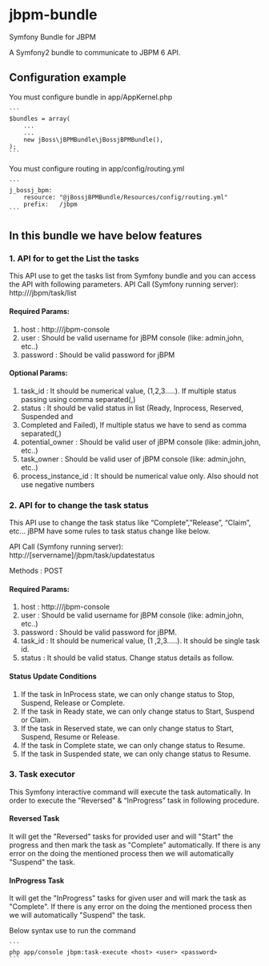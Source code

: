 # jbpm-bundle
Symfony Bundle for JBPM

A Symfony2 bundle to communicate to JBPM 6 API.


## Configuration example

You must configure bundle in app/AppKernel.php

    ```
    $bundles = array(
        ...
        ...
        new jBoss\jBPMBundle\jBossjBPMBundle(),
    );
    ```
You must configure routing in app/config/routing.yml

    ```
    j_bossj_bpm:
        resource: "@jBossjBPMBundle/Resources/config/routing.yml"
        prefix:   /jbpm
    ```
    
## In this bundle we have below features
### 1. API for to get the List the tasks
This API use to get the tasks list from Symfony bundle and you can access the API with following parameters.
API Call (Symfony running server): http://<servername>/jbpm/task/list

#### Required Params:
1. host : http://<jbpm-server>/jbpm-console
2. user : Should be valid username for jBPM console (like: admin,john, etc..)
3. password : Should be valid password for jBPM

#### Optional Params:
1. task_id : It should be numerical value, (1,2,3.....). If multiple status passing using comma separated(,)
2. status : It should be valid status in list (Ready, Inprocess, Reserved, Suspended and
3. Completed and Failed), If multiple status we have to send as comma separated(,)
4. potential_owner : Should be valid user of jBPM console (like: admin,john, etc..)
5. task_owner : Should be valid user of jBPM console (like: admin,john, etc..)
6. process_instance_id : It should be numerical value only. Also should not use negative numbers


### 2. API for to change the task status

This API use to change the task status like “Complete”,”Release”, “Claim”, etc... jBPM have some rules to task status change like below.

API Call (Symfony running server): http://[servername]/jbpm/task/updatestatus

Methods : POST

#### Required Params:
1. host : http://<jbpm-server>/jbpm-console
2. user : Should be valid username for jBPM console (like: admin,john, etc..)
3. password : Should be valid password for jBPM.
4. task_id : It should be numerical value, (1  ,2,3.....). It should be single task id.
5. status : It should be valid status. Change status details as follow.

#### Status Update Conditions
1. If the task in InProcess state, we can only change status to Stop, Suspend, Release or Complete.
2. If the task in Ready state, we can only change status to Start, Suspend or Claim.
3. If the task in Reserved state, we can only change status to Start, Suspend, Resume or Release.
4. If the task in Complete state, we can only change status to Resume.
5. If the task in Suspended state, we can only change status to Resume.



### 3. Task executor
This Symfony interactive command will execute the task automatically. In order to execute the "Reversed" & “InProgress” task in following procedure. 

#### Reversed Task
It will get the "Reversed" tasks for provided user and will "Start" the progress and then mark the task as "Complete" automatically. If there is any error on the doing the mentioned process then we will automatically "Suspend" the task.

#### InProgress Task
It will get the "InProgress" tasks for given user and will mark the task as "Complete". If there is any error on the doing the mentioned process then we will automatically "Suspend" the task.


Below syntax use to run the command

    ```
    php app/console jbpm:task-execute <host> <user> <password>
    ```
